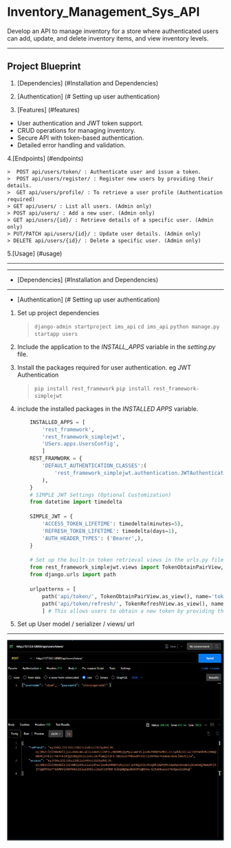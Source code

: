 # Inventory_Management_Sys_API

Develop an API to manage inventory for a store where authenticated users can add, update, and delete inventory items, and view inventory levels.

---

## Project Blueprint

1. [Dependencies] (#Installation and Dependencies)

2. [Authentication] (# Setting up user authentication)

3. [Features] (#features)

- User authentication and JWT token support.
- CRUD operations for managing inventory.
- Secure API with token-based authentication.
- Detailed error handling and validation.

4.[Endpoints] (#endpoints)

    >  POST api/users/token/ : Authenticate user and issue a token.
    >  POST api/users/register/ : Register new users by providing their details.
    >  GET api/users/profile/ : To retrieve a user profile (Authentication required)
    > GET api/users/ : List all users. (Admin only)
    > POST api/users/ : Add a new user. (Admin only)
    > GET api/users/{id}/ : Retrieve details of a specific user. (Admin only)
    > PUT/PATCH api/users/{id}/ : Update user details. (Admin only)
    > DELETE api/users/{id}/ : Delete a specific user. (Admin only)
5.[Usage] (#usage)

---

---

- [Dependencies] (#Installation and Dependencies)

---

- [Authentication] (# Setting up user authentication)

1. Set up project dependencies
    > `django-admin startproject ims_api`
    > `cd ims_api`
    > `python manage.py startapp users`
2. Include the application to the *INSTALL_APPS* variable in the *setting.py* file.
3. Install the packages required for user authentication. eg JWT Authentication
    > `pip install rest_framework`
    > `pip install rest_framework-simplejwt`
4. include the installed packages in the *INSTALLED APPS* variable.

    ```python
        INSTALLED_APPS = [
            'rest_framework',
            'rest_framework_simplejwt',
            'USers.apps.UsersConfig',
            ]
        REST_FRAMWORK = {
            'DEFAULT_AUTHENTICATION_CLASSES':(
                'rest_framework_simplejwt.authentication.JWTAuthentication',
            ),
        }
        # SIMPLE JWT Settings (Optional Customization)
        from datetime import timedelta

        SIMPLE_JWT = {
            'ACCESS_TOKEN_LIFETIME': timedelta(minutes=5),
            'REFRESH_TOKEN_LIFETIME': timedelta(days=1),
            'AUTH_HEADER_TYPES': ('Bearer',),
        }

        # Set up the built-in token retrieval views in the urls.py file
        from rest_framework_simplejwt.views import TokenObtainPairView, TokenRefreshView
        from django.urls import path

        urlpatterns = [
            path('api/token/', TokenObtainPairView.as_view(), name='token_obtain_pair'), 
            path('api/token/refresh/', TokenRefreshView.as_view(), name='token_refresh'),
            ] # This allows users to obtain a new token by providing their username and password.
    ```

5. Set up User model / serializer / views/ url

---

 ![alt text](image.png)
